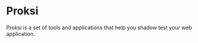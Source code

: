 # Proksi

Proksi is a set of tools and applications that help you shadow test your web application.

